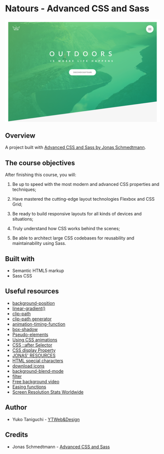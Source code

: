 # Natours - Advanced CSS and Sass
[<img src="https://github.com/Yuko-code/Yuko-code/blob/main/natours.png" width="900">](https://yuko-code.github.io/natours/)

## Overview

A project built with [Advanced CSS and Sass by Jonas Schmedtmann](https://www.udemy.com/).

## The course objectives

After finishing this course, you will:

1) Be up to speed with the most modern and advanced CSS properties and techniques;

2) Have mastered the cutting-edge layout technologies Flexbox and CSS Grid;

3) Be ready to build responsive layouts for all kinds of devices and situations;

4) Truly understand how CSS works behind the scenes;

5) Be able to architect large CSS codebases for reusability and maintainability using Sass.

## Built with
- Semantic HTML5 markup
- Sass CSS


## Useful resources

- [background-position](https://developer.mozilla.org/en-US/docs/Web/CSS/background-position)
- [linear-gradient()](https://developer.mozilla.org/en-US/docs/Web/CSS/gradient/linear-gradient())
- [clip-path](https://developer.mozilla.org/en-US/docs/Web/CSS/clip-path)
- [clip-path generator](https://bennettfeely.com/clippy/)
- [animation-timing-function](https://developer.mozilla.org/en-US/docs/Web/CSS/animation-timing-function)
- [box-shadow](https://developer.mozilla.org/en-US/docs/Web/CSS/box-shadow)
- [Pseudo-elements](https://developer.mozilla.org/en-US/docs/Web/CSS/Pseudo-elements)
- [Using CSS animations](https://developer.mozilla.org/en-US/docs/Web/CSS/CSS_Animations/Using_CSS_animations)
- [CSS ::after Selector](https://www.w3schools.com/cssref/sel_after.asp)
- [CSS display Property](https://www.w3schools.com/cssref/pr_class_display.asp)
- [JONAS' RESOURCES](https://codingheroes.io/resources/)
- [HTML special characters](https://css-tricks.com/snippets/html/glyphs/)
- [download icons](https://linea.io/)
- [background-blend-mode](https://developer.mozilla.org/en-US/docs/Web/CSS/background-blend-mode)
- [filter](https://developer.mozilla.org/en-US/docs/Web/CSS/filter)
- [Free background video](https://coverr.co/)
- [Easing functions](https://easings.net/)
- [Screen Resolution Stats Worldwide](https://gs.statcounter.com/screen-resolution-stats)

## Author
- Yuko Taniguchi - [YTWeb&Design](https://ytwebxdesign.com/)

## Credits
- Jonas Schmedtmann - [Advanced CSS and Sass](https://www.udemy.com/)

